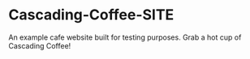 # Cascading-Coffee-SITE
An example cafe website built for testing purposes. Grab a hot cup of Cascading Coffee!
